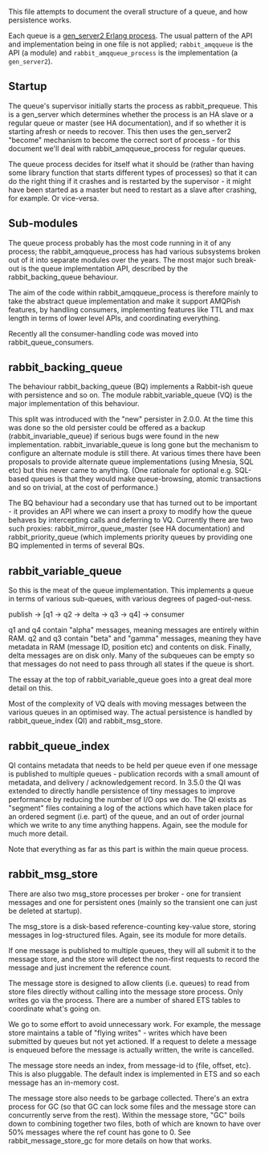 This file attempts to document the overall structure of a queue, and
how persistence works.

Each queue is a [gen_server2 Erlang process](http://learnyousomeerlang.com/clients-and-servers). The usual pattern of the API and
implementation being in one file is not applied; `rabbit_amqqueue` is
the API (a module) and `rabbit_amqqueue_process` is the implementation (a `gen_server2`).

Startup
-------

The queue's supervisor initially starts the process as
rabbit_prequeue. This is a gen_server which determines whether the
process is an HA slave or a regular queue or master (see HA
documentation), and if so whether it is starting afresh or needs to
recover. This then uses the gen_server2 "become" mechanism to become
the correct sort of process - for this document we'll deal with
rabbit_amqqueue_process for regular queues.

The queue process decides for itself what it should be (rather than
having some library function that starts different types of processes)
so that it can do the right thing if it crashes and is restarted by
the supervisor - it might have been started as a master but need to
restart as a slave after crashing, for example. Or vice-versa.

Sub-modules
-----------

The queue process probably has the most code running in it of any
process; the rabbit_amqqueue_process has had various subsystems broken
out of it into separate modules over the years. The most major such
break-out is the queue implementation API, described by the
rabbit_backing_queue behaviour.

The aim of the code within rabbit_amqqueue_process is therefore mainly
to take the abstract queue implementation and make it support AMQPish
features, by handling consumers, implementing features like TTL and max
length in terms of lower level APIs, and coordinating everything.

Recently all the consumer-handling code was moved into
rabbit_queue_consumers.

rabbit_backing_queue
--------------------

The behaviour rabbit_backing_queue (BQ) implements a Rabbit-ish queue
with persistence and so on. The module rabbit_variable_queue (VQ) is
the major implementation of this behaviour.

This split was introduced with the "new" persister in 2.0.0. At the
time this was done so the old persister could be offered as a backup
(rabbit_invariable_queue) if serious bugs were found in the new
implementation. rabbit_invariable_queue is long gone but the mechanism
to configure an alternate module is still there. At various times
there have been proposals to provide alternate queue implementations
(using Mnesia, SQL etc) but this never came to anything. (One
rationale for optional e.g. SQL-based queues is that they would make
queue-browsing, atomic transactions and so on trivial, at the cost of
performance.)

The BQ behaviour had a secondary use that has turned out to be
important - it provides an API where we can insert a proxy to modify
how the queue behaves by intercepting calls and deferring to
VQ. Currently there are two such proxies: rabbit_mirror_queue_master
(see HA documentation) and rabbit_priority_queue (which implements
priority queues by providing one BQ implemented in terms of several
BQs.

rabbit_variable_queue
---------------------

So this is the meat of the queue implementation. This implements a
queue in terms of various sub-queues, with various degrees of
paged-out-ness.

publish -> [q1 -> q2 -> delta -> q3 -> q4] -> consumer

q1 and q4 contain "alpha" messages, meaning messages are entirely
within RAM. q2 and q3 contain "beta" and "gamma" messages, meaning
they have metadata in RAM (message ID, position etc) and contents on
disk. Finally, delta messages are on disk only. Many of the subqueues
can be empty so that messages do not need to pass through all states
if the queue is short.

The essay at the top of rabbit_variable_queue goes into a great deal
more detail on this.

Most of the complexity of VQ deals with moving messages between the
various queues in an optimised way. The actual persistence is handled
by rabbit_queue_index (QI) and rabbit_msg_store.

rabbit_queue_index
------------------

QI contains metadata that needs to be held per queue even if one
message is published to multiple queues - publication records with a
small amount of metadata, and delivery / acknowledgement record. In
3.5.0 the QI was extended to directly handle persistence of tiny
messages to improve performance by reducing the number of I/O ops we
do. The QI exists as "segment" files containing a log of the actions
which have taken place for an ordered segment (i.e. part) of the
queue, and an out of order journal which we write to any time anything
happens. Again, see the module for much more detail.

Note that everything as far as this part is within the main queue
process.

rabbit_msg_store
----------------

There are also two msg_store processes per broker - one for transient
messages and one for persistent ones (mainly so the transient one can
just be deleted at startup).

The msg_store is a disk-based reference-counting key-value store,
storing messages in log-structured files. Again, see its module for
more details.

If one message is published to multiple queues, they will all submit
it to the message store, and the store will detect the non-first
requests to record the message and just increment the reference count.

The message store is designed to allow clients (i.e. queues) to read
from store files directly without calling into the message store
process. Only writes go via the process. There are a number of shared
ETS tables to coordinate what's going on.

We go to some effort to avoid unnecessary work. For example, the
message store maintains a table of "flying writes" - writes which have
been submitted by queues but not yet actioned. If a request to delete
a message is enqueued before the message is actually written, the
write is cancelled.

The message store needs an index, from message-id to {file, offset,
etc}. This is also pluggable. The default index is implemented in ETS
and so each message has an in-memory cost.

The message store also needs to be garbage collected. There's an extra
process for GC (so that GC can lock some files and the message store
can concurrently serve from the rest). Within the message store, "GC"
boils down to combining together two files, both of which are known to
have over 50% messages where the ref count has gone to 0. See
rabbit_message_store_gc for more details on how that works.
